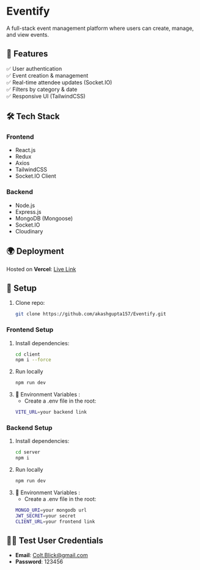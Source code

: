 # Eventify
A full-stack event management platform where users can create, manage, and view events.

## 🚀 Features
✅ User authentication  
✅ Event creation & management  
✅ Real-time attendee updates (Socket.IO)  
✅ Filters by category & date  
✅ Responsive UI (TailwindCSS)  

## 🛠️ Tech Stack

### Frontend
- React.js
- Redux
- Axios
- TailwindCSS
- Socket.IO Client

### Backend
- Node.js
- Express.js
- MongoDB (Mongoose)
- Socket.IO
- Cloudinary

## 🌍 Deployment
Hosted on **Vercel**: [Live Link](https://eventify-indol.vercel.app)

## 🔧 Setup
1. Clone repo:
   ```bash
   git clone https://github.com/akashgupta157/Eventify.git
### Frontend Setup
1. Install dependencies:
    ``` bash
    cd client
    npm i --force
2. Run locally
    ```bash
    npm run dev
3. 📝 Environment Variables :
    - Create a .env file in the root:
    ```bash
    VITE_URL=your backend link
### Backend Setup
1. Install dependencies:
    ```bash
    cd server
    npm i
2. Run locally
    ```bash
    npm run dev
3. 📝 Environment Variables :
    - Create a .env file in the root:
    ```bash
    MONGO_URI=your mongodb url
    JWT_SECRET=your secret  
    CLIENT_URL=your frontend link

## 🧑‍💻 Test User Credentials
- **Email**: Colt.Blick@gmail.com
- **Password**: 123456

